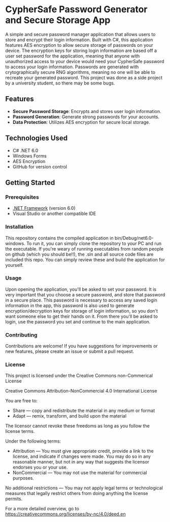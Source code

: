 # CypherSafe Password Generator and Secure Storage App

A simple and secure password manager application that allows users to store and encrypt their login information. Built with C#, this application features AES encryption to allow secure storage of passwords on your device. The encryption keys for storing login information are based off a user set password for the application, meaning that anyone with unauthorized access
to your device would need your CypherSafe password to access your login information. Passwords are generated with crytographically secure RNG algorithms, meaning no one will be able to recreate your generated password. This project was done as a side project by a university student, so there may be some bugs.

## Features

- **Secure Password Storage**: Encrypts and stores user login information.
- **Password Generation**: Generate strong passwords for your accounts.
- **Data Protection**: Utilizes AES encryption for secure local storage. 

## Technologies Used

- C# .NET 6.0
- Windows Forms
- AES Encryption
- GitHub for version control

## Getting Started

### Prerequisites

- [.NET Framework](https://dotnet.microsoft.com/download/dotnet-framework) (version 6.0)
- Visual Studio or another compatible IDE

### Installation

This repository contains the compiled application in bin/Debug/net6.0-windows. To run it, you can simply clone the repository to your PC and run the executable. If you're weary of running executables from random people on github (which you should be!!), the .sln and all source code files are included this repo. You can simply review these 
and build the application for yourself. 

### Usage

Upon opening the application, you'll be asked to set your password. It is very important that you choose a secure password, and store that password in a secure place. This password is necessary to access any saved login information in the app, this password is also used to generate encryption/decryption keys for storage of login information,
so you don't want someone else to get their hands on it. From there you'll be asked to login, use the password you set and continue to the main application. 

### Contributing 

Contributions are welcome! If you have suggestions for improvements or new features, please create an issue or submit a pull request.


### License

This project is licensed under the Creative Commons non-Commerical License

Creative Commons Attribution-NonCommercial 4.0 International License

You are free to:
- Share — copy and redistribute the material in any medium or format
- Adapt — remix, transform, and build upon the material

The licensor cannot revoke these freedoms as long as you follow the license terms.

Under the following terms:
- Attribution — You must give appropriate credit, provide a link to the license, and indicate if changes were made. You may do so in any reasonable manner, but not in any way that suggests the licensor endorses you or your use.
- NonCommercial — You may not use the material for commercial purposes.

No additional restrictions — You may not apply legal terms or technological measures that legally restrict others from doing anything the license permits.

For a more detailed overview, go to https://creativecommons.org/licenses/by-nc/4.0/deed.en 


